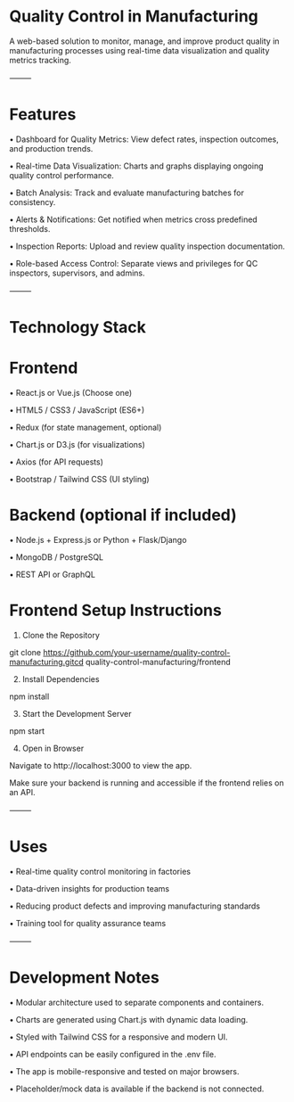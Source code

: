 # Quality Control in Manufacturing

A web-based solution to monitor, manage, and improve product quality in manufacturing processes using real-time data visualization and quality metrics tracking.

⸻

# Features

•	Dashboard for Quality Metrics: View defect rates, inspection outcomes, and production trends.
       
•	Real-time Data Visualization: Charts and graphs displaying ongoing quality control performance.
  
•	Batch Analysis: Track and evaluate manufacturing batches for consistency.
     
•	Alerts & Notifications: Get notified when metrics cross predefined thresholds.

•	Inspection Reports: Upload and review quality inspection documentation. 

•	Role-based Access Control: Separate views and privileges for QC inspectors, supervisors, and admins.

⸻

# Technology Stack

# Frontend

•	React.js or Vue.js (Choose one)
       
•	HTML5 / CSS3 / JavaScript (ES6+) 
       
•	Redux (for state management, optional)
       
•	Chart.js or D3.js (for visualizations)
       
•	Axios (for API requests)
       
•	Bootstrap / Tailwind CSS (UI styling)

# Backend (optional if included)

•	Node.js + Express.js or Python + Flask/Django
       
•	MongoDB / PostgreSQL

•	REST API or GraphQL

# Frontend Setup Instructions

1.	Clone the Repository
	
   git clone https://github.com/your-username/quality-control-manufacturing.gitcd quality-control-manufacturing/frontend
		 
2.	Install Dependencies
		
   npm install
		 
3.	Start the Development Server
	
   npm start 
	  
4.	Open in Browser
	
   Navigate to http://localhost:3000 to view the app.

Make sure your backend is running and accessible if the frontend relies on an API.

⸻

# Uses

•	Real-time quality control monitoring in factories

•	Data-driven insights for production teams

•	Reducing product defects and improving manufacturing standards

•	Training tool for quality assurance teams

⸻

# Development Notes
       
•	Modular architecture used to separate components and containers.

•	Charts are generated using Chart.js with dynamic data loading.

•	Styled with Tailwind CSS for a responsive and modern UI.

•	API endpoints can be easily configured in the .env file.

•	The app is mobile-responsive and tested on major browsers.

•	Placeholder/mock data is available if the backend is not connected.

